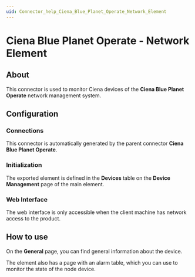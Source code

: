 ```yaml
---
uid: Connector_help_Ciena_Blue_Planet_Operate_Network_Element
---
```


# Ciena Blue Planet Operate - Network Element

## About

This connector is used to monitor Ciena devices of the **Ciena Blue Planet Operate** network management system.

## Configuration

### Connections

This connector is automatically generated by the parent connector **Ciena Blue Planet Operate**.

### Initialization

The exported element is defined in the **Devices** table on the **Device Management** page of the main element.

### Web Interface

The web interface is only accessible when the client machine has network access to the product.

## How to use

On the **General** page, you can find general information about the device.

The element also has a page with an alarm table, which you can use to monitor the state of the node device.
